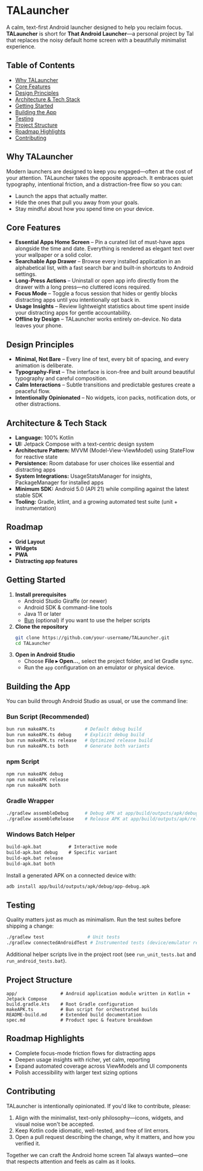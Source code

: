 # TALauncher

A calm, text-first Android launcher designed to help you reclaim focus. **TALauncher** is short for **That Android Launcher**—a personal project by Tal that replaces the noisy default home screen with a beautifully minimalist experience.

## Table of Contents
- [Why TALauncher](#why-talauncher)
- [Core Features](#core-features)
- [Design Principles](#design-principles)
- [Architecture & Tech Stack](#architecture--tech-stack)
- [Getting Started](#getting-started)
- [Building the App](#building-the-app)
- [Testing](#testing)
- [Project Structure](#project-structure)
- [Roadmap Highlights](#roadmap-highlights)
- [Contributing](#contributing)

## Why TALauncher
Modern launchers are designed to keep you engaged—often at the cost of your attention. TALauncher takes the opposite approach. It embraces quiet typography, intentional friction, and a distraction-free flow so you can:

- Launch the apps that actually matter.
- Hide the ones that pull you away from your goals.
- Stay mindful about how you spend time on your device.

## Core Features
- **Essential Apps Home Screen** – Pin a curated list of must-have apps alongside the time and date. Everything is rendered as elegant text over your wallpaper or a solid color.
- **Searchable App Drawer** – Browse every installed application in an alphabetical list, with a fast search bar and built-in shortcuts to Android settings.
- **Long-Press Actions** – Uninstall or open app info directly from the drawer with a long press—no cluttered icons required.
- **Focus Mode** – Toggle a focus session that hides or gently blocks distracting apps until you intentionally opt back in.
- **Usage Insights** – Review lightweight statistics about time spent inside your distracting apps for gentle accountability.
- **Offline by Design** – TALauncher works entirely on-device. No data leaves your phone.

## Design Principles
- **Minimal, Not Bare** – Every line of text, every bit of spacing, and every animation is deliberate.
- **Typography-First** – The interface is icon-free and built around beautiful typography and careful composition.
- **Calm Interactions** – Subtle transitions and predictable gestures create a peaceful flow.
- **Intentionally Opinionated** – No widgets, icon packs, notification dots, or other distractions.

## Architecture & Tech Stack
- **Language:** 100% Kotlin
- **UI:** Jetpack Compose with a text-centric design system
- **Architecture Pattern:** MVVM (Model-View-ViewModel) using StateFlow for reactive state
- **Persistence:** Room database for user choices like essential and distracting apps
- **System Integrations:** UsageStatsManager for insights, PackageManager for installed apps
- **Minimum SDK:** Android 5.0 (API 21) while compiling against the latest stable SDK
- **Tooling:** Gradle, ktlint, and a growing automated test suite (unit + instrumentation)
## Roadmap
- **Grid Layout**
- **Widgets** 
- **PWA** 
- **Distracting app features** 

## Getting Started
1. **Install prerequisites**
   - Android Studio Giraffe (or newer)
   - Android SDK & command-line tools
   - Java 11 or later
   - [Bun](https://bun.sh/) (optional) if you want to use the helper scripts
2. **Clone the repository**
   ```bash
   git clone https://github.com/your-username/TALauncher.git
   cd TALauncher
   ```
3. **Open in Android Studio**
   - Choose **File ▸ Open…**, select the project folder, and let Gradle sync.
   - Run the `app` configuration on an emulator or physical device.

## Building the App
You can build through Android Studio as usual, or use the command line:

### Bun Script (Recommended)
```bash
bun run makeAPK.ts           # Default debug build
bun run makeAPK.ts debug     # Explicit debug build
bun run makeAPK.ts release   # Optimized release build
bun run makeAPK.ts both      # Generate both variants
```

### npm Script
```bash
npm run makeAPK debug
npm run makeAPK release
npm run makeAPK both
```

### Gradle Wrapper
```bash
./gradlew assembleDebug      # Debug APK at app/build/outputs/apk/debug/
./gradlew assembleRelease    # Release APK at app/build/outputs/apk/release/
```

### Windows Batch Helper
```cmd
build-apk.bat          # Interactive mode
build-apk.bat debug    # Specific variant
build-apk.bat release
build-apk.bat both
```

Install a generated APK on a connected device with:
```bash
adb install app/build/outputs/apk/debug/app-debug.apk
```

## Testing
Quality matters just as much as minimalism. Run the test suites before shipping a change:

```bash
./gradlew test                # Unit tests
./gradlew connectedAndroidTest # Instrumented tests (device/emulator required)
```
Additional helper scripts live in the project root (see `run_unit_tests.bat` and `run_android_tests.bat`).

## Project Structure
```
app/                # Android application module written in Kotlin + Jetpack Compose
build.gradle.kts    # Root Gradle configuration
makeAPK.ts          # Bun script for orchestrated builds
README-build.md     # Extended build documentation
spec.md             # Product spec & feature breakdown
```

## Roadmap Highlights
- Complete focus-mode friction flows for distracting apps
- Deepen usage insights with richer, yet calm, reporting
- Expand automated coverage across ViewModels and UI components
- Polish accessibility with larger text sizing options

## Contributing
TALauncher is intentionally opinionated. If you'd like to contribute, please:

1. Align with the minimalist, text-only philosophy—icons, widgets, and visual noise won't be accepted.
2. Keep Kotlin code idiomatic, well-tested, and free of lint errors.
3. Open a pull request describing the change, why it matters, and how you verified it.

Together we can craft the Android home screen Tal always wanted—one that respects attention and feels as calm as it looks.
